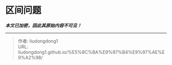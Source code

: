 # 区间问题

***本文已加密，因此其原始内容不可见！***

---

> 作者: liudongdong1  
> URL: liudongdong1.github.io/%E5%8C%BA%E9%97%B4%E9%97%AE%E9%A2%98/  


